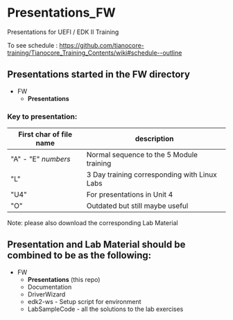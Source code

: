 <!--- @file
  Readme.md for UEFI / EDK II Training Presenation PDFs

  Copyright (c) 2021, Intel Corporation. All rights reserved.<BR>

  Redistribution and use in source (original document form) and 'compiled'
  forms (converted to PDF, epub, HTML and other formats) with or without
  modification, are permitted provided that the following conditions are met:

  1) Redistributions of source code (original document form) must retain the
     above copyright notice, this list of conditions and the following
     disclaimer as the first lines of this file unmodified.

  2) Redistributions in compiled form (transformed to other DTDs, converted to
     PDF, epub, HTML and other formats) must reproduce the above copyright
     notice, this list of conditions and the following disclaimer in the
     documentation and/or other materials provided with the distribution.

  THIS DOCUMENTATION IS PROVIDED BY TIANOCORE PROJECT "AS IS" AND ANY EXPRESS OR
  IMPLIED WARRANTIES, INCLUDING, BUT NOT LIMITED TO, THE IMPLIED WARRANTIES OF
  MERCHANTABILITY AND FITNESS FOR A PARTICULAR PURPOSE ARE DISCLAIMED. IN NO
  EVENT SHALL TIANOCORE PROJECT  BE LIABLE FOR ANY DIRECT, INDIRECT, INCIDENTAL,
  SPECIAL, EXEMPLARY, OR CONSEQUENTIAL DAMAGES (INCLUDING, BUT NOT LIMITED TO,
  PROCUREMENT OF SUBSTITUTE GOODS OR SERVICES; LOSS OF USE, DATA, OR PROFITS;
  OR BUSINESS INTERRUPTION) HOWEVER CAUSED AND ON ANY THEORY OF LIABILITY,
  WHETHER IN CONTRACT, STRICT LIABILITY, OR TORT (INCLUDING NEGLIGENCE OR
  OTHERWISE) ARISING IN ANY WAY OUT OF THE USE OF THIS DOCUMENTATION, EVEN IF
  ADVISED OF THE POSSIBILITY OF SUCH DAMAGE.

-->

# Presentations_FW
Presentations for UEFI / EDK II Training

To see schedule  : https://github.com/tianocore-training/Tianocore_Training_Contents/wiki#schedule--outline

## Presentations started in the FW directory
- FW
   - **Presentations**
     
### Key to presentation:
|First char of file name | description | 
| ----------------- | ------------------ | 
| "A" - "E" _numbers_   | Normal sequence to the 5 Module training  |
| "L" | 3 Day training corresponding  with Linux Labs   |
| "U4" | For presentations in Unit 4 |
| "O" | Outdated but still maybe useful |

   
Note: please also download the corresponding Lab Material    
   
## Presentation and Lab Material should be combined to be as the following:

- FW
  - **Presentations** (this repo)
  - Documentation
  - DriverWizard
  - edk2-ws -  Setup script for environment
  - LabSampleCode - all the solutions to the lab exercises

